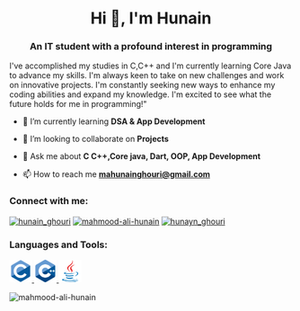<h1 align="center">Hi 👋, I'm Hunain</h1>
<h3 align="center">An IT student with a profound interest in programming </h3>

I've accomplished my studies in C,C++ and I'm currently learning Core Java to advance my skills. I'm always keen to take on new challenges and work on innovative projects. I'm constantly seeking new ways to enhance my coding abilities and expand my knowledge. I'm excited to see what the future holds for me in programming!"

- 🌱 I’m currently learning **DSA & App Development**

- 👯 I’m looking to collaborate on **Projects**

- 💬 Ask me about **C C++,Core java, Dart, OOP, App Development**

- 📫 How to reach me **mahunainghouri@gmail.com**

<h3 align="left">Connect with me:</h3>
<p align="left">
<a href="https://fb.com/hunain_ghouri" target="blank"><img align="center" src="https://raw.githubusercontent.com/rahuldkjain/github-profile-readme-generator/master/src/images/icons/Social/facebook.svg" alt="hunain_ghouri" height="30" width="40" /></a>
<a href="https://www.linkedin.com/in/mahmood-ali-hunain-b61b062a6" target="blank"><img align="center" src="https://raw.githubusercontent.com/rahuldkjain/github-profile-readme-generator/master/src/images/icons/Social/Linkedin.svg" alt="mahmood-ali-hunain" height="30" width="40" /></a>
<a href="https://instagram.com/hunayn_ghouri" target="blank"><img align="center" src="https://raw.githubusercontent.com/rahuldkjain/github-profile-readme-generator/master/src/images/icons/Social/instagram.svg" alt="hunayn_ghouri" height="30" width="40" /></a>
</p>

<h3 align="left">Languages and Tools:</h3>
<p align="left"> <a href="https://www.cprogramming.com/" target="_blank" rel="noreferrer"> <img src="https://raw.githubusercontent.com/devicons/devicon/master/icons/c/c-original.svg" alt="c" width="40" height="40"/> </a> <a href="https://www.w3schools.com/cpp/" target="_blank" rel="noreferrer"> <img src="https://raw.githubusercontent.com/devicons/devicon/master/icons/cplusplus/cplusplus-original.svg" alt="cplusplus" width="40" height="40"/> </a> <a href="https://www.java.com" target="_blank" rel="noreferrer"> <img src="https://raw.githubusercontent.com/devicons/devicon/master/icons/java/java-original.svg" alt="java" width="40" height="40"/> </a> </p>

<p><img align="center" src="https://github-readme-streak-stats.herokuapp.com/?user=mahmood-ali-hunain&" alt="mahmood-ali-hunain" /></p>
